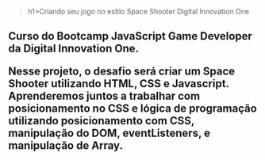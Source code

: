 >h1>Criando seu jogo no estilo Space Shooter
Digital Innovation One</h1>

<h2>Curso do Bootcamp JavaScript Game Developer da Digital Innovation One.

Nesse projeto, o desafio será criar um Space Shooter utilizando HTML, CSS e Javascript. 
Aprenderemos juntos a trabalhar com posicionamento no CSS e lógica de programação utilizando posicionamento com CSS, 
manipulação do DOM, eventListeners, e manipulação de Array. </h2>
